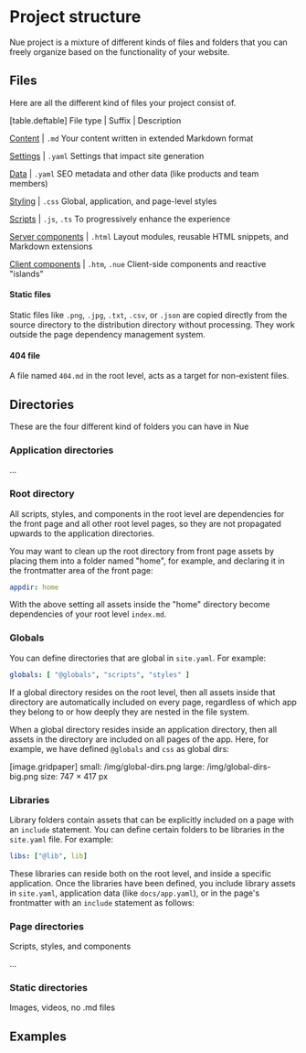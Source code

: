 

# Project structure
Nue project is a mixture of different kinds of files and folders that you can freely organize based on the functionality of your website.


## Files
Here are all the different kind of files your project consist of.

[table.deftable]
  File type | Suffix | Description

  [Content](content.html) | `.md`
  Your content written in extended Markdown format

  [Settings](settings.html) | `.yaml`
  Settings that impact site generation

  [Data](data.html) | `.yaml`
  SEO metadata and other data (like products and team members)

  [Styling](styling.html) | `.css`
  Global, application, and page-level styles

  [Scripts](styling.html) | `.js`, `.ts`
  To progressively enhance the experience

  [Server components](server-components.html) | `.html`
  Layout modules, reusable HTML snippets, and Markdown extensions

  [Client components](components.html) | `.htm`, `.nue`
  Client-side components and reactive "islands"


#### Static files
Static files like `.png`, `.jpg`, `.txt`, `.csv`, or `.json` are copied directly from the source directory to the distribution directory without processing. They work outside the page dependency management system.


#### 404 file
A file named `404.md` in the root level, acts as a target for non-existent files.





## Directories
These are the four different kind of folders you can have in Nue



### Application directories
...



### Root directory
All scripts, styles, and components in the root level are dependencies for the front page and all other root level pages, so they are not propagated upwards to the application directories.

You may want to clean up the root directory from front page assets by placing them into a folder named "home", for example, and declaring it in the frontmatter area of the front page:

```yaml
appdir: home
```

With the above setting all assets inside the "home" directory become dependencies of your root level `index.md`.



### Globals
You can define directories that are global in `site.yaml`. For example:

```yaml
globals: [ "@globals", "scripts", "styles" ]
```

If a global directory resides on the root level, then all assets inside that directory are automatically included on every page, regardless of which app they belong to or how deeply they are nested in the file system.

When a global directory resides inside an application directory, then all assets in the directory are included on all pages of the app. Here, for example, we have defined `@globals` and `css` as global dirs:


[image.gridpaper]
  small: /img/global-dirs.png
  large: /img/global-dirs-big.png
  size: 747 × 417 px


### Libraries
Library folders contain assets that can be explicitly included on a page with an `include` statement. You can define certain folders to be libraries in the `site.yaml` file. For example:

```yaml
libs: ["@lib", lib]
```

These libraries can reside both on the root level, and inside a specific application. Once the libraries have been defined, you include library assets in `site.yaml`, application data (like `docs/app.yaml`), or in the page's frontmatter with an `include` statement as follows:



### Page directories
Scripts, styles, and components

...


### Static directories
Images, videos, no .md files


## Examples




